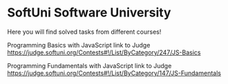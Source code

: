 #  SoftUni   Software   University
         
Here you will find solved tasks from different courses!


Programming Basics with JavaScript link to Judge  https://judge.softuni.org/Contests#!/List/ByCategory/247/JS-Basics

Programming Fundamentals with JavaScript link to Judge  https://judge.softuni.org/Contests#!/List/ByCategory/147/JS-Fundamentals
